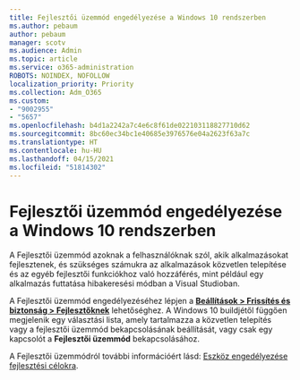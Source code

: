 ```yaml
---
title: Fejlesztői üzemmód engedélyezése a Windows 10 rendszerben
ms.author: pebaum
author: pebaum
manager: scotv
ms.audience: Admin
ms.topic: article
ms.service: o365-administration
ROBOTS: NOINDEX, NOFOLLOW
localization_priority: Priority
ms.collection: Adm_O365
ms.custom:
- "9002955"
- "5657"
ms.openlocfilehash: b4d1a2242a7c4e6c8f61de022103118827710d62
ms.sourcegitcommit: 8bc60ec34bc1e40685e3976576e04a2623f63a7c
ms.translationtype: HT
ms.contentlocale: hu-HU
ms.lasthandoff: 04/15/2021
ms.locfileid: "51814302"
---
```

# <a name="enable-developer-mode-in-windows-10"></a>Fejlesztői üzemmód engedélyezése a Windows 10 rendszerben

A Fejlesztői üzemmód azoknak a felhasználóknak szól, akik alkalmazásokat fejlesztenek, és szükséges számukra az alkalmazások közvetlen telepítése és az egyéb fejlesztői funkciókhoz való hozzáférés, mint például egy alkalmazás futtatása hibakeresési módban a Visual Studioban.

A Fejlesztői üzemmód engedélyezéséhez lépjen a **[Beállítások > Frissítés és biztonság > Fejlesztőknek](ms-settings:developers?activationSource=GetHelp)** lehetőséghez. A Windows 10 buildjétől függően megjelenik egy választási lista, amely tartalmazza a közvetlen telepítés vagy a fejlesztői üzemmód bekapcsolásának beállítását, vagy csak egy kapcsolót a **Fejlesztői üzemmód** bekapcsolásához.

A Fejlesztői üzemmódról további információért lásd: [Eszköz engedélyezése fejlesztési célokra](https://docs.microsoft.com/windows/uwp/get-started/enable-your-device-for-development).
